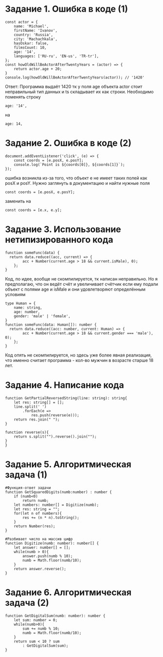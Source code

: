 # Задание 1. Ошибка в коде (1)

```
const actor = {
    name: 'Michael',
    firstName: 'Ivanov',
    country: 'Russia',
    city: 'Machachkala',
    hasOskar: false,
    filmsCount: 10,
    age: '14',
    languages: ['RU-ru', 'EN-us', 'TR-tr'],
};
const howOldWillBeActorAfterTwentyYears = (actor) => {
    return actor.age + 20;
}
console.log(howOldWillBeActorAfterTwentyYears(actor)); // '1420'
```
Ответ: Программа выдаёт 1420 тк у поля age объекта actor стоит неправильный тип данных и ts складывает их как строки. Необходимо поменять строку
```
age: '14',
```
на 
```
age: 14,
```
# Задание 2. Ошибка в коде (2)
```
document.addEventListener('click', (e) => {
    const coords = [e.posX, e.posY];
    console.log(`Point is ${coords[0]}, ${coords[1]}`);
});
```
ошибка возникла из-за того, что объект e не имеет таких полей как posX и posY. Нужно заглянуть в документацию и найти нужные поля
```
const coords = [e.posX, e.posY];
```
заменить на
```
const coords = [e.x, e.y];
```
# Задание 3. Использование нетипизированного кода
```
function someFunc(data) {
  return data.reduce((acc, current) => {
        acc + Number(current.age > 18 && current.isMale), 0);
    };
}
```
Код, по идее, вообще не скомпилируется, тк написан неправильно. Но я предполагаю, что он ведёт счёт и увеличивает счётчик если ему подали объект с полями age и isMale и они удовлетворяют определённым условиям
```
type Human = {
    name: string,
    age: number,
    gender: 'male' | 'female',
}
function someFunc(data: Human[]): number {
  return data.reduce((acc: number, current: Human) => {
        acc + Number(current.age > 18 && current.gender === 'male'), 0);
    };
}
```
Код опять не скомпилируется, но здесь уже более явная реализация, что именно считает программа - кол-во мужчин в возрасте старше 18 лет.

# Задание 4. Написание кода
```
function GetPartialReversedString(line: string): string{
    let res: string[] = [];
    line.split(' ')
        .forEach(e => 
            res.push(reverse(e)));
    return res.join(" ");
}

function reverse(s){
    return s.split("").reverse().join("");
}
}
```


# Задание 5. Алгоритмическая задача (1)

```
#Функция-ответ задачи
function GetSquaredDigits(numb:number) : number {
    if (numb<0)
        return numb;
    let numbers: number[] = Digitize(numb);
    let res: string = "";
    for(let n of numbers){
        res += (n * n).toString();
    }
    return Number(res);
}

#Разбивает число на массив цифр
function Digitize(numb: number): number[] { 
    let answer: number[] = [];
    while(numb > 0){
        answer.push(numb % 10);
        numb = Math.floor(numb/10);
    }
    return answer.reverse();
}
```

# Задание 6. Алгоритмическая задача (2)

```
function GetDigitalSum(numb: number): number {
    let sum: number = 0;
    while(numb>0){
        sum += numb % 10;
        numb = Math.floor(numb/10);
    }
    return sum < 10 ? sum
        : GetDigitalSum(sum);
}
```
